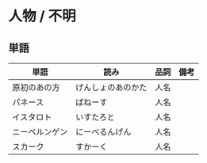 # 人物 / 不明

## 単語

|単語|読み|品詞|備考|
|---|---|---|---|
|原初のあの方|げんしょのあのかた|人名||
|パネース|ぱねーす|人名||
|イスタロト|いすたろと|人名||
|ニーベルンゲン|にーべるんげん|人名||
|スカーク|すかーく|人名||
